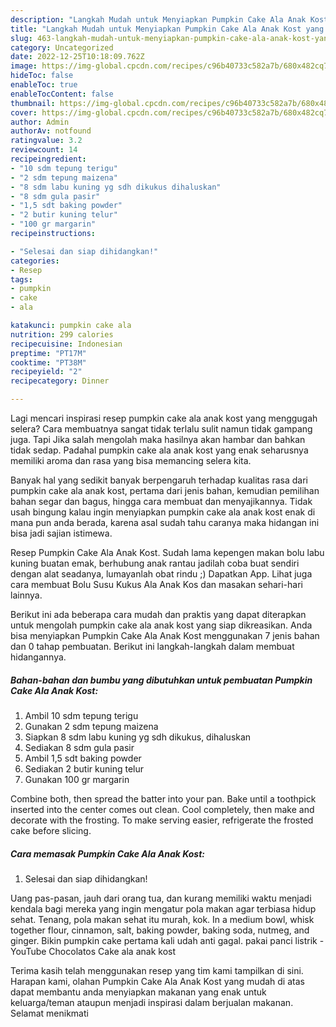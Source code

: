 ```yaml
---
description: "Langkah Mudah untuk Menyiapkan Pumpkin Cake Ala Anak Kost yang Enak Banget"
title: "Langkah Mudah untuk Menyiapkan Pumpkin Cake Ala Anak Kost yang Enak Banget"
slug: 463-langkah-mudah-untuk-menyiapkan-pumpkin-cake-ala-anak-kost-yang-enak-banget
category: Uncategorized
date: 2022-12-25T10:18:09.762Z
image: https://img-global.cpcdn.com/recipes/c96b40733c582a7b/680x482cq70/pumpkin-cake-ala-anak-kost-foto-resep-utama.jpg
hideToc: false
enableToc: true
enableTocContent: false
thumbnail: https://img-global.cpcdn.com/recipes/c96b40733c582a7b/680x482cq70/pumpkin-cake-ala-anak-kost-foto-resep-utama.jpg
cover: https://img-global.cpcdn.com/recipes/c96b40733c582a7b/680x482cq70/pumpkin-cake-ala-anak-kost-foto-resep-utama.jpg
author: Admin
authorAv: notfound
ratingvalue: 3.2
reviewcount: 14
recipeingredient:
- "10 sdm tepung terigu"
- "2 sdm tepung maizena"
- "8 sdm labu kuning yg sdh dikukus dihaluskan"
- "8 sdm gula pasir"
- "1,5 sdt baking powder"
- "2 butir kuning telur"
- "100 gr margarin"
recipeinstructions:

- "Selesai dan siap dihidangkan!"
categories:
- Resep
tags:
- pumpkin
- cake
- ala

katakunci: pumpkin cake ala 
nutrition: 299 calories
recipecuisine: Indonesian
preptime: "PT17M"
cooktime: "PT38M"
recipeyield: "2"
recipecategory: Dinner

---
```



Lagi mencari inspirasi resep pumpkin cake ala anak kost yang menggugah selera? Cara membuatnya sangat tidak terlalu sulit namun tidak gampang juga. Tapi Jika salah mengolah maka hasilnya akan hambar dan bahkan tidak sedap. Padahal pumpkin cake ala anak kost yang enak seharusnya memiliki aroma dan rasa yang bisa memancing selera kita.


Banyak hal yang sedikit banyak berpengaruh terhadap kualitas rasa dari pumpkin cake ala anak kost, pertama dari jenis bahan, kemudian pemilihan bahan segar dan bagus, hingga cara membuat dan menyajikannya. Tidak usah bingung kalau ingin menyiapkan pumpkin cake ala anak kost enak di mana pun anda berada, karena asal sudah tahu caranya maka hidangan ini bisa jadi sajian istimewa.

Resep Pumpkin Cake Ala Anak Kost. Sudah lama kepengen makan bolu labu kuning buatan emak, berhubung anak rantau jadilah coba buat sendiri dengan alat seadanya, lumayanlah obat rindu ;) Dapatkan App. Lihat juga cara membuat Bolu Susu Kukus Ala Anak Kos dan masakan sehari-hari lainnya.


Berikut ini ada beberapa cara mudah dan praktis yang dapat diterapkan untuk mengolah pumpkin cake ala anak kost yang siap dikreasikan. Anda bisa menyiapkan Pumpkin Cake Ala Anak Kost menggunakan 7 jenis bahan dan 0 tahap pembuatan. Berikut ini langkah-langkah dalam membuat hidangannya.

<!--inarticleads1-->

##### Bahan-bahan dan bumbu yang dibutuhkan untuk pembuatan Pumpkin Cake Ala Anak Kost:

1. Ambil 10 sdm tepung terigu
1. Gunakan 2 sdm tepung maizena
1. Siapkan 8 sdm labu kuning yg sdh dikukus, dihaluskan
1. Sediakan 8 sdm gula pasir
1. Ambil 1,5 sdt baking powder
1. Sediakan 2 butir kuning telur
1. Gunakan 100 gr margarin


Combine both, then spread the batter into your pan. Bake until a toothpick inserted into the center comes out clean. Cool completely, then make and decorate with the frosting. To make serving easier, refrigerate the frosted cake before slicing. 

<!--inarticleads2-->

##### Cara memasak Pumpkin Cake Ala Anak Kost:


1. Selesai dan siap dihidangkan!

Uang pas-pasan, jauh dari orang tua, dan kurang memiliki waktu menjadi kendala bagi mereka yang ingin mengatur pola makan agar terbiasa hidup sehat. Tenang, pola makan sehat itu murah, kok. In a medium bowl, whisk together flour, cinnamon, salt, baking powder, baking soda, nutmeg, and ginger. Bikin pumpkin cake pertama kali udah anti gagal. pakai panci listrik - YouTube Chocolatos Cake ala anak kost 

Terima kasih telah menggunakan resep yang tim kami tampilkan di sini. Harapan kami, olahan Pumpkin Cake Ala Anak Kost yang mudah di atas dapat membantu anda menyiapkan makanan yang enak untuk keluarga/teman ataupun menjadi inspirasi dalam berjualan makanan. Selamat menikmati
